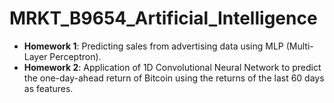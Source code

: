 # MRKT_B9654_Artificial_Intelligence
- **Homework 1**: Predicting sales from advertising data using MLP (Multi-Layer Perceptron). 
- **Homework 2**: Application of 1D Convolutional Neural Network to predict the one-day-ahead return of Bitcoin using the returns of the last 60 days
as features.

